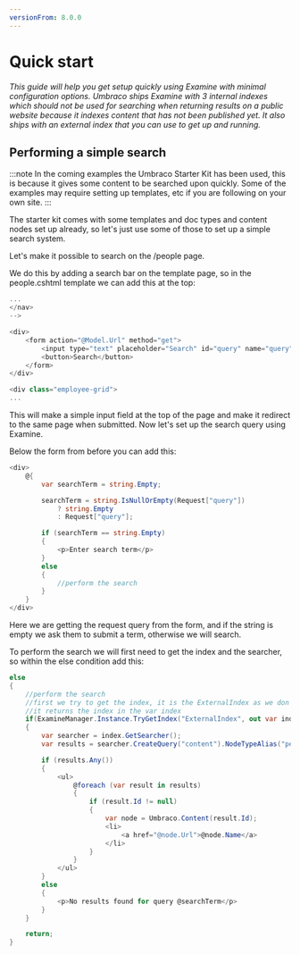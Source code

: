```yaml
---
versionFrom: 8.0.0
---
```


# Quick start

_This guide will help you get setup quickly using Examine with minimal configuration options. Umbraco ships Examine with 3 internal indexes which should not be used for searching when returning results on a public website because it indexes content that has not been published yet. It also ships with an external index that you can use to get up and running._

## Performing a simple search

:::note
In the coming examples the Umbraco Starter Kit has been used, this is because it gives some content to be searched upon quickly. Some of the examples may require setting up templates, etc if you are following on your own site.
:::

The starter kit comes with some templates and doc types and content nodes set up already, so let's just use some of those to set up a simple search system.

Let's make it possible to search on the /people page.

We do this by adding a search bar on the template page, so in the people.cshtml template we can add this at the top:

```csharp
...
</nav>
-->

<div>
    <form action="@Model.Url" method="get">
        <input type="text" placeholder="Search" id="query" name="query" />
        <button>Search</button>
    </form>
</div>  

<div class="employee-grid">
...
```

This will make a simple input field at the top of the page and make it redirect to the same page when submitted. Now let's set up the search query using Examine.

Below the form from before you can add this:

```csharp
<div>
    @{
        var searchTerm = string.Empty;

        searchTerm = string.IsNullOrEmpty(Request["query"]) 
            ? string.Empty 
            : Request["query"];

        if (searchTerm == string.Empty)
        {
            <p>Enter search term</p>
        }
        else
        {
            //perform the search
        }
    }
</div>
```

Here we are getting the request query from the form, and if the string is empty we ask them to submit a term, otherwise we will search.

To perform the search we will first need to get the index and the searcher, so within the else condition add this:

```csharp
else
{
    //perform the search
    //first we try to get the index, it is the ExternalIndex as we don't want to return unpublished things
    //it returns the index in the var index
    if(ExamineManager.Instance.TryGetIndex("ExternalIndex", out var index))
    {
        var searcher = index.GetSearcher();
        var results = searcher.CreateQuery("content").NodeTypeAlias("person").And().Field("nodeName", searchTerm).Execute();

        if (results.Any())
        {
            <ul>
                @foreach (var result in results)
                {
                    if (result.Id != null)
                    {
                        var node = Umbraco.Content(result.Id);
                        <li>
                            <a href="@node.Url">@node.Name</a>
                        </li>
                    }
                }
            </ul>
        }
        else
        {
            <p>No results found for query @searchTerm</p>
        }
    }

    return;
}
```